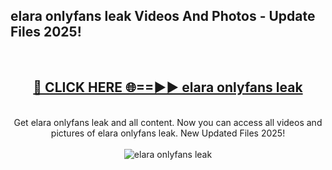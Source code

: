 <h2>elara onlyfans leak Videos And Photos - Update Files 2025!</h2>
<br>
<div align="center">
<h2><a href="https://top-ai-tools.click/QrbHav" rel="nofollow">🔴 CLICK HERE 🌐==►► elara onlyfans leak</a></h2>
<br>
Get elara onlyfans leak and all content. Now you can access all videos and pictures of elara onlyfans leak. New Updated Files 2025!
<br>
<br>
<a href="https://top-ai-tools.click/QrbHav" rel="nofollow" data-target="animated-image.originalLink"><img src="https://i.ibb.co.com/WyWwxjT/player-gif2.gif" alt="elara onlyfans leak" style="max-width: 100%; display: inline-block;" data-target="animated-image.originalImage"></a>
</div>
<br>